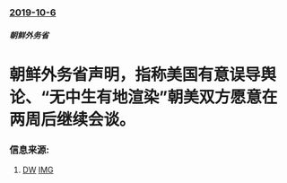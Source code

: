 ### [2019-10-6](/news/2019/10/6/index.md)

##### 朝鲜外务省
#  朝鲜外务省声明，指称美国有意误导舆论、“无中生有地渲染”朝美双方愿意在两周后继续会谈。 




### 信息来源:

1. [DW](https://www.dw.com/zh/%E4%BC%8A%E6%9C%97%E4%B8%AD%E7%9F%B3%E6%B2%B9%E6%92%A4%E5%87%BA%E4%BC%8A%E6%9C%97%E5%A4%A9%E7%84%B6%E6%B0%94%E9%A1%B9%E7%9B%AE/a-50723153) [IMG](https://www.dw.com/image/48664258_304.jpg)
